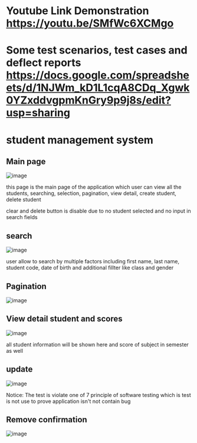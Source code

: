 # Youtube Link Demonstration https://youtu.be/SMfWc6XCMgo

# Some test scenarios, test cases and deflect reports https://docs.google.com/spreadsheets/d/1NJWm_kD1L1cqA8CDq_Xgwk0YZxddvgpmKnGry9p9j8s/edit?usp=sharing

<h1> student management system</h1>

<h2> Main page</h2>

![image](https://github.com/user-attachments/assets/6b67e4b9-dab8-4583-a36e-71915a9cbac0)

<p> this page is the main page of the application which user can view all the students, searching, selection, pagination, view detail, create student, delete student</p>
<p>clear and delete button is disable due to no student selected and no input in search fields</p>

<h2> search</h2>

![image](https://github.com/user-attachments/assets/195d7ce6-d9a8-468d-b5e3-cfab83accbf0)

<p> user allow to search by multiple factors including first name, last name, student code, date of birth and additional fillter like class and gender</p>

<h2>Pagination</h2>

![image](https://github.com/user-attachments/assets/4664009b-0fcb-4bc2-a2a5-98e34928e6c8)

<h2>View detail student and scores</h2>

![image](https://github.com/user-attachments/assets/19be860d-5861-4139-901a-49c15b7cd230)

<p>all student information will be shown here and score of subject in semester as well</p>

<h2>update</h2>

![image](https://github.com/user-attachments/assets/f95a2029-b906-4bd9-9e22-e129d124e5da)

<p>Notice: The test is violate one of 7 principle of software testing which is test is not use to prove application isn't not contain bug</p>

<h2>Remove confirmation</h2>

![image](https://github.com/user-attachments/assets/28420402-cfdf-4248-92b9-4e50147b1abd)

